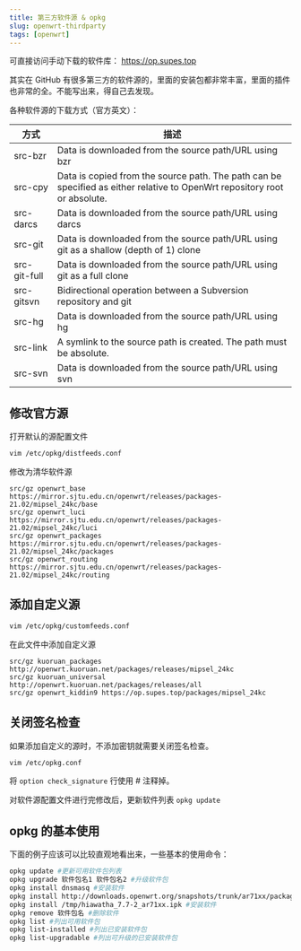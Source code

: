 ```yaml
---
title: 第三方软件源 & opkg
slug: openwrt-thirdparty
tags: [openwrt]
---
```


可直接访问手动下载的软件库： https://op.supes.top

其实在 GitHub 有很多第三方的软件源的，里面的安装包都非常丰富，里面的插件也非常的全。不能写出来，得自己去发现。

各种软件源的下载方式（官方英文）：

| 方式 | 描述 |
|-|-|
| src-bzr |	Data is downloaded from the source path/URL using bzr |
| src-cpy |	Data is copied from the source path. The path can be specified as either relative to OpenWrt repository root or absolute. |
| src-darcs |	Data is downloaded from the source path/URL using darcs |
| src-git |	Data is downloaded from the source path/URL using git as a shallow (depth of 1) clone |
| src-git-full | Data is downloaded from the source path/URL using git as a full clone |
| src-gitsvn | Bidirectional operation between a Subversion repository and git |
| src-hg | Data is downloaded from the source path/URL using hg |
| src-link | A symlink to the source path is created. The path must be absolute. |
| src-svn |	Data is downloaded from the source path/URL using svn

## 修改官方源
打开默认的源配置文件

```bash
vim /etc/opkg/distfeeds.conf
```

修改为清华软件源
```
src/gz openwrt_base https://mirror.sjtu.edu.cn/openwrt/releases/packages-21.02/mipsel_24kc/base
src/gz openwrt_luci https://mirror.sjtu.edu.cn/openwrt/releases/packages-21.02/mipsel_24kc/luci
src/gz openwrt_packages https://mirror.sjtu.edu.cn/openwrt/releases/packages-21.02/mipsel_24kc/packages
src/gz openwrt_routing https://mirror.sjtu.edu.cn/openwrt/releases/packages-21.02/mipsel_24kc/routing
```

## 添加自定义源

```bash
vim /etc/opkg/customfeeds.conf
```
在此文件中添加自定义源
```
src/gz kuoruan_packages http://openwrt.kuoruan.net/packages/releases/mipsel_24kc
src/gz kuoruan_universal http://openwrt.kuoruan.net/packages/releases/all
src/gz openwrt_kiddin9 https://op.supes.top/packages/mipsel_24kc
```

## 关闭签名检查

如果添加自定义的源时，不添加密钥就需要关闭签名检查。
```bash
vim /etc/opkg.conf
```

将 `option check_signature` 行使用 # 注释掉。

对软件源配置文件进行完修改后，更新软件列表 `opkg update`

## opkg 的基本使用
下面的例子应该可以比较直观地看出来，一些基本的使用命令：
```bash
opkg update	#更新可用软件包列表
opkg upgrade 软件包名1 软件包名2 #升级软件包
opkg install dnsmasq #安装软件
opkg install http://downloads.openwrt.org/snapshots/trunk/ar71xx/packages/hiawatha_7.7-2_ar71xx.ipk # 安装软件
opkg install /tmp/hiawatha_7.7-2_ar71xx.ipk #安装软件
opkg remove 软件包名 #删除软件
opkg list #列出可用软件包
opkg list-installed #列出已安装软件包
opkg list-upgradable #列出可升级的已安装软件包
```